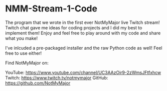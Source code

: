# NMM-Stream-1-Code
The program that we wrote in the first ever NotMyMajor live Twitch stream! Twitch chat gave me ideas for coding projects and I did my best to implement them! Enjoy and feel free to play around with my code and share what you make!

I've inlcuded a pre-packaged installer and the raw Python code as well! Feel free to use either!

Find NotMyMajor on:

YouTube: https://www.youtube.com/channel/UC3AAzOir9-2zWmsJFtfxhcw
Twitch: https://www.twitch.tv/notmymajor
GitHub: https://github.com/NotMyMajor
